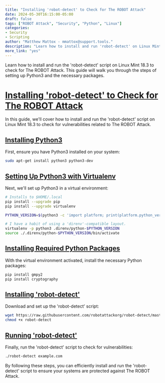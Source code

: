 ```yaml
---
title: "Installing 'robot-detect' to Check for The ROBOT Attack"
date: 2024-05-30T16:15:00-05:00
draft: false
tags: ["ROBOT Attack", "Security", "Python", "Linux"]
categories:
- Security
- Scripting
author: "Matthew Mattox - mmattox@support.tools."
description: "Learn how to install and run 'robot-detect' on Linux Mint to check for The ROBOT Attack."
more_link: "yes"
---
```


Learn how to install and run the 'robot-detect' script on Linux Mint 18.3 to check for The ROBOT Attack. This guide will walk you through the steps of setting up Python3 and the necessary packages.

<!--more-->

# [Installing 'robot-detect' to Check for The ROBOT Attack](#installing-robot-detect-to-check-for-the-robot-attack)

In this guide, we'll cover how to install and run the 'robot-detect' script on Linux Mint 18.3 to check for vulnerabilities related to The ROBOT Attack.

## [Installing Python3](#installing-python3)

First, ensure you have Python3 installed on your system:

```bash
sudo apt-get install python3 python3-dev
```

## [Setting Up Python3 with Virtualenv](#setting-up-python3-with-virtualenv)

Next, we'll set up Python3 in a virtual environment:

```bash
# Installs to $HOME/.local
pip install --upgrade pip
pip install --upgrade virtualenv

PYTHON_VERSION=$(python3 -c 'import platform; print(platform.python_version())')

# I have a habit of using a 'direnv'-compatible layout.
virtualenv -p python3 .direnv/python-$PYTHON_VERSION
source ./.direnv/python-$PYTHON_VERSION/bin/activate
```

## [Installing Required Python Packages](#installing-required-python-packages)

With the virtual environment activated, install the necessary Python packages:

```bash
pip install gmpy2
pip install cryptography
```

## [Installing 'robot-detect'](#installing-robot-detect)

Download and set up the 'robot-detect' script:

```bash
wget https://raw.githubusercontent.com/robotattackorg/robot-detect/master/robot-detect
chmod +x robot-detect
```

## [Running 'robot-detect'](#running-robot-detect)

Finally, run the 'robot-detect' script to check for vulnerabilities:

```bash
./robot-detect example.com
```

By following these steps, you can efficiently install and run the 'robot-detect' script to ensure your systems are protected against The ROBOT Attack.
